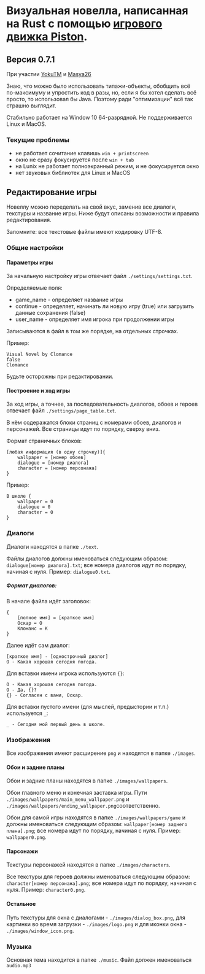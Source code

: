 # Визуальная новелла, написанная на Rust с помощью [игрового движка Piston](https://github.com/PistonDevelopers/piston).
## Версия 0.7.1
При участии [YokuTM](https://github.com/YokuTM) и [Masya26](https://github.com/Masya26)

Знаю, что можно было использовать типажи-объекты, обобщить всё по-максимуму и упростить код в разы, но, если я бы хотел сделать всё просто, то использовал бы Java. Поэтому ради "оптимизации" всё так страшно выглядит.

Стабильно работает на Window 10 64-разрядной. Не поддерживается Linux и MacOS.

### Текущие проблемы
 - не работает сочитание клавишь `win + printscreen`
 - окно не сразу фокусируется после `win + tab`
 - на Lunix не работает полноэкранный режим, и не фокусируется окно
 - нет звуковых библиотек для Linux и MacOS
## Редактирование игры

Новеллу можно переделать на свой вкус, заменив все диалоги, текстуры и название игры. Ниже будут описаны возможности и правила редактирования.

Запомните: все текстовые файлы имеют кодировку UTF-8.

### Общие настройки

#### Параметры игры

За начальную настройку игры отвечает файл `./settings/settings.txt`.

Определяемые поля:
 - game_name - определяет название игры
 - continue - определяет, начинать ли новую игру (true) или загрузить данные сохранения (false)
 - user_name - определяет имя игрока при продолжении игры

Записываются в файл в том же порядке, на отдельных строчках.

Пример:
```
Visual Novel by Clomance
false
Clomance
```

Будьте осторожны при редактировании.

#### Построение и ход игры

За ход игры, а точнее, за последовательность диалогов, обоев и героев отвечает файл `./settings/page_table.txt`.

В нём содеражатся блоки страниц с номерами обоев, диалогов и персонажей. Все страницы идут по порядку, сверху вниз.

Формат страничных блоков:

```
[любая информация (в одну строчку)]{
    wallpaper = [номер обоев]
    dialogue = [номер диалога]
    character = [номер персонажа]
}
```
Пример:
```
В школе {
    wallpaper = 0
    dialogue = 0
    character = 0
}
```

### Диалоги

Диалоги находятся в папке `./text`.

Файлы диалогов должны именоваться следующим образом: `dialogue[номер диалога].txt`; все номера диалогов идут по порядку, начиная с нуля.
Пример: `dialogue0.txt`.

##### Формат диалогов:
В начале файла идёт заголовок:
```
{
    [полное имя] = [краткое имя]
    Оскар = О
    Кломанс = К
}
```
Далее идёт сам диалог:
```
[краткое имя] - [однострочный диалог]
О - Какая хорошая сегодня погода.
```

Для вставки имени игрока используются `{}`:
```
О - Какая хорошая сегодня погода.
O - Да, {}?
{} - Согласен с вами, Оскар.
```

Для вставки пустого имени (для мыслей, предыстории и т.п.) используется `_`:
```
_ - Сегодня мой первый день в школе.
```

### Изображения

Все изображения имеют расширение `png` и находятся в папке `./images`.

#### Обои и задние планы

Обои и задние планы находятся в папке `./images/wallpapers`.

Обои главного меню и конечная заставка игры. Пути `./images/wallpapers/main_menu_wallpaper.png` и `./images/wallpapers/ending_wallpaper.png`соответственно.

Обои для самой игры находятся в папке `./images/wallpapers/game` и должны именоваться следующим образом: `wallpaper[номер заднего плана].png`; все номера идут по порядку, начиная с нуля.
Пример: `wallpaper0.png`.

#### Парсонажи

Текстуры персонажей находятся в папке `./images/characters`.

Все текстуры для героев должны именоваться следующим образом: `character[номер персонажа].png`; все номера идут по порядку, начиная с нуля.
Пример: `character0.png`.

#### Остальное

Путь текстуры для окна с диалогами - `./images/dialog_box.png`, для картинки во время загрузки - `./images/logo.png` и для иконки окна - `./images/window_icon.png`.

### Музыка

Основная тема находится в папке `./music`. Файл должен именоваться `audio.mp3`